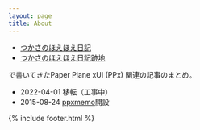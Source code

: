 ```yaml
---
layout: page
title: About
---
```


- [つかさのほえほえ日記](https://hoehoetukasa.blogspot.com/)
- [つかさのほえほえ日記跡地](https://tukasa1919.hatenablog.com/)

で書いてきたPaper Plane xUI (PPx) 関連の記事のまとめ。

- 2022-04-01 移転（工事中）
- 2015-08-24 [ppxmemo](https://sites.google.com/site/ppxmemo/%E3%83%9B%E3%83%BC%E3%83%A0?authuser=0)開設

{% include footer.html %}
